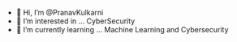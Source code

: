 - 👋 Hi, I’m @PranavKulkarni
- 👀 I’m interested in ... CyberSecurity
- 🌱 I’m currently learning ... Machine Learning and Cybersecurity
